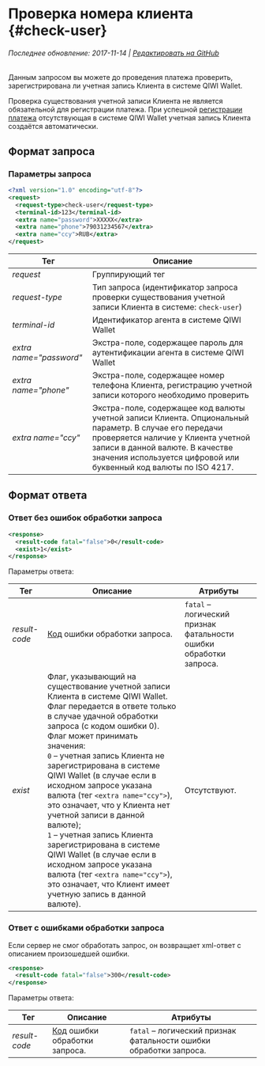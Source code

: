 # Проверка номера клиента {#check-user}

###### Последнее обновление: 2017-11-14 | [Редактировать на GitHub](https://github.com/QIWI-API/topup-wallet-doc/blob/master/_check-user_ru.html.md)

Данным запросом вы можете до проведения платежа проверить, зарегистрирована ли учетная запись Клиента в системе QIWI Wallet.

Проверка существования учетной записи Клиента не является обязательной для регистрации платежа. При успешной [регистрации платежа](#payment) отсутствующая в системе QIWI Wallet учетная запись Клиента создаётся автоматически.

## Формат запроса

### Параметры запроса

~~~xml
<?xml version="1.0" encoding="utf-8"?>
<request>
  <request-type>check-user</request-type>
  <terminal-id>123</terminal-id>
  <extra name="password">XXXXX</extra>
  <extra name="phone">79031234567</extra>
  <extra name="ccy">RUB</extra>
</request>
~~~

Тег|Описание
--------|------
*request*|Группирующий тег
*request-type* | Тип запроса (идентификатор запроса проверки существования учетной записи Клиента в системе: `check-user`)
*terminal-id* | Идентификатор агента в системе QIWI Wallet
*extra name="password"* | Экстра-поле, содержащее пароль для аутентификации агента в системе QIWI Wallet
*extra name="phone"* | Экстра-поле, содержащее номер телефона Клиента, регистрацию учетной записи которого необходимо проверить
*extra name="ccy"* | Экстра-поле, содержащее код валюты учетной записи Клиента. Опциональный параметр. В случае его передачи проверяется наличие у Клиента учетной записи в данной валюте. В качестве значения используется цифровой или буквенный код валюты по ISO 4217.

## Формат ответа

### Ответ без ошибок обработки запроса


~~~xml
<response>
  <result-code fatal="false">0</result-code>
  <exist>1</exist>
</response>
~~~

Параметры ответа:

 Тег|Описание|Атрибуты
--------|------|---------
*result-code* | [Код](#tech_error) ошибки обработки запроса.| `fatal` – логический признак фатальности ошибки обработки запроса.
*exist* | Флаг, указывающий на существование учетной записи Клиента в системе QIWI Wallet. Флаг передается в ответе только в случае удачной обработки запроса (с кодом ошибки 0). Флаг может принимать значения:<br>`0` – учетная запись Клиента не зарегистрирована в системе QIWI Wallet (в случае если в исходном запросе указана валюта (тег `<extra name="ccy">`), это означает, что у Клиента нет учетной записи в данной валюте);<br>`1` – учетная запись Клиента зарегистрирована в системе QIWI Wallet (в случае если в исходном запросе указана валюта (тег `<extra name="ccy">`), это означает, что Клиент имеет учетную запись в данной валюте).|Отсутствуют.

### Ответ с ошибками обработки запроса

Если сервер не смог обработать запрос, он возвращает xml-ответ с описанием произошедшей ошибки.

~~~xml
<response>
  <result-code fatal="false">300</result-code>
</response>
~~~

Параметры ответа:

 Тег|Описание|Атрибуты
--------|------|---------
*result-code* | [Код](#tech_error) ошибки обработки запроса.| `fatal` – логический признак фатальности ошибки обработки запроса.
